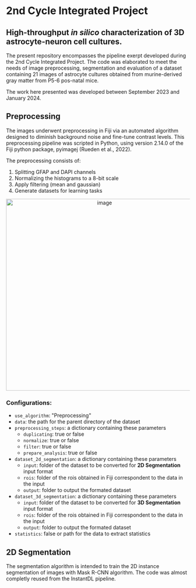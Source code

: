 # 2nd Cycle Integrated Project
## High-throughput _in silico_ characterization of 3D astrocyte-neuron cell cultures.

The present repository encompasses the pipeline exerpt developed during the 2nd Cycle Integrated Project. The code was elaborated to meet the needs of image preprocessing, segmentation and evaluation of a dataset containing 21 images of astrocyte cultures obtained from murine-derived gray matter from P5-6 pos-natal mice.

The work here presented was developed between September 2023 and January 2024.

## Preprocessing

The images underwent preprocessing in Fiji via an automated algorithm designed to diminish background noise and fine-tune contrast levels. This preprocessing pipeline was scripted in Python, using version 2.14.0 of the Fiji python package, pyimagej (Rueden et al., 2022).

The preprocessing consists of:
  1. Splitting GFAP and DAPI channels
  2. Normalizing the histograms to a 8-bit scale
  3. Apply filtering (mean and gaussian)
  4. Generate datasets for learning tasks

<center>
  <img width="524" alt="image" src="https://github.com/beaf24/PIC/assets/85555689/1c2e8be8-f885-4e49-9f4c-fe84a345db53">
</center>

### Configurations:

* ```use_algorithm```: "Preprocessing"
* ```data```: the path for the parent directory of the dataset
* ```preprocessing_steps```: a dictionary containing these parameters
  * ```duplicating```: true or false
  * ```normalize```: true or false
  * ```filter```: true or false
  * ```prepare_analysis```: true or false
* ```dataset_2d_segmentation```: a dictionary containing these parameters
  * ```input```: folder of the dataset to be converted for **2D Segmentation** input format
  * ```rois```: folder of the rois obtained in Fiji correspondent to the data in the input
  * ```output```: folder to output the formated dataset
* ```dataset_3d_segmentation```: a dictionary containing these parameters
  * ```input```: folder of the dataset to be converted for **3D Segmentation** input format
  * ```rois```: folder of the rois obtained in Fiji correspondent to the data in the input
  * ```output```: folder to output the formated dataset
* ```statistics```: false or path for the data to extract statistics

## 2D Segmentation

The segmentation algorithm is intended to train the 2D instance segmentation of images with Mask R-CNN algorithm. The code was almost completly reused from the InstantDL pipeline.


